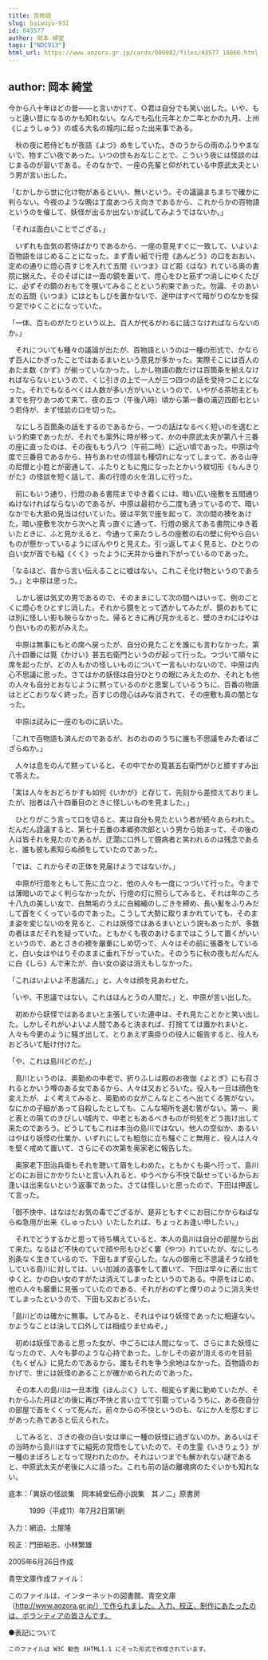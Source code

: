 ```yaml
---
title: 百物語
slug: baiwuyu-931
id: 043577
author: 岡本 綺堂
tags: ["NDC913"]
html_url: https://www.aozora.gr.jp/cards/000082/files/43577_18866.html
---
```


## author: 岡本 綺堂

今から八十年ほどの昔――と言いかけて、Ｏ君は自分でも笑い出した。いや、もっと遠い昔になるのかも知れない。なんでも弘化元年とか二年とかの九月、上州《じょうしゅう》の或る大名の城内に起った出来事である。



　秋の夜に若侍どもが夜詰《よづ》めをしていた。きのうからの雨のふりやまないで、物すごい夜であった。いつの世もおなじことで、こういう夜には怪談のはじまるのが習いである。そのなかで、一座の先輩と仰がれている中原武太夫という男が言い出した。

「むかしから世に化け物があるといい、無いという。その議論まちまちで確かに判らない。今夜のような晩は丁度あつらえ向きであるから、これからかの百物語というのを催して、妖怪が出るか出ないか試してみようではないか。」

「それは面白いことでござる。」

　いずれも血気の若侍ばかりであるから、一座の意見すぐに一致して、いよいよ百物語をはじめることになった。まず青い紙で行燈《あんどう》の口をおおい、定めの通りに燈心百すじを入れて五間《いつま》ほど距《はな》れている奥の書院に据えた。そのそばには一面の鏡を置いて、燈心をひと筋ずつ消しにゆくたびに、必ずその鏡のおもてを覗いてみることという約束であった。勿論、そのあいだの五間《いつま》にはともしびを置かないで、途中はすべて暗がりのなかを探り足でゆくことになっていた。

「一体、百ものがたりという以上、百人が代るがわるに話さなければならないのか。」

　それについても種々の議論が出たが、百物語というのは一種の形式で、かならず百人にかぎったことではあるまいという意見が多かった。実際そこには百人のあたま数《かず》が揃っていなかった。しかし物語の数だけは百箇条を揃えなければならないというので、くじ引きの上で一人が三つ四つの話を受持つことになった。それでもなるべくは人数が多い方がいいというので、いやがる茶坊主どもまでを狩りあつめて来て、夜の五つ（午後八時）頃から第一番の浦辺四郎七という若侍が、まず怪談の口を切った。

　なにしろ百箇条の話をするのであるから、一つの話はなるべく短いのを選むという約束であったが、それでも案外に時が移って、かの中原武太夫が第八十三番の座に直ったのは、その夜ももう八つ（午前二時）に近い頃であった。中原は今度で三番目であるから、持ちあわせの怪談も種切れになってしまって、ある山寺の尼僧と小姓とが密通して、ふたりともに鬼になったとかいう紋切形《もんきりがた》の怪談を短く話して、奥の行燈の火を消しに行った。

　前にもいう通り、行燈のある書院までゆき着くには、暗い広い座敷を五間通りぬけなければならないのであるが、中原は最初から二度も通っているので、暗いなかでも大抵の見当は付いていた。彼は平気で座を起って、次の間の襖をあけた。暗い座敷を次から次へと真っ直ぐに通って、行燈の据えてある書院にゆき着いたときに、ふと見かえると、今通って来たうしろの座敷の右の壁に何やら白いものが懸かっているようにぼんやりと見えた。引っ返してよく見ると、ひとりの白い女が首でも縊《くく》ったように天井から垂れ下がっているのであった。

「なるほど、昔から言い伝えることに嘘はない。これこそ化け物というのであろう。」と中原は思った。

　しかし彼は気丈の男であるので、そのままにして次の間へはいって、例のごとくに燈心をひとすじ消した。それから鏡をとって透かしてみたが、鏡のおもてには別に怪しい影も映らなかった。帰るときに再び見かえると、壁のきわにはやはり白いものの影がみえた。

　中原は無事にもとの席へ戻ったが、自分の見たことを誰にも言わなかった。第八十四番には筧《かけい》甚五右衛門というのが起って行った。つづいて順々に席を起ったが、どの人もかの怪しいものについて一言もいわないので、中原は内心不思議に思った。さてはかの妖怪は自分ひとりの眼にみえたのか、それとも他の人々も自分とおなじように黙っているのかと思案しているうちに、百番の物語はとどこおりなく終った。百すじの燈心はみな消されて、その座敷も真の闇となった。

　中原は試みに一座のものに訊いた。

「これで百物語も済んだのであるが、おのおののうちに誰も不思議をみた者はござらぬか。」

　人々は息をのんで黙っていると、その中でかの筧甚五右衛門がひと膝すすみ出て答えた。

「実は人々をおどろかすも如何《いかが》と存じて、先刻から差控えておりましたが、拙者は八十四番目のときに怪しいものを見ました。」

　ひとりがこう言って口を切ると、実は自分も見たという者が続々あらわれた。だんだん詮議すると、第七十五番の本郷弥次郎という男から始まって、その後の人は皆それを見たのであるが、迂濶に口外して臆病者と笑われるのは残念であると、誰も彼も素知らぬ顔をしていたのであった。

「では、これからその正体を見届けようではないか。」

　中原が行燈をともして先に立つと、他の人々も一度につづいて行った。今までは薄暗いのでよく判らなかったが、行燈の灯に照らしてみると、それは年のころ十八九の美しい女で、白無垢のうえに白縮緬のしごきを締め、長い髪をふりみだして首をくくっているのであった。こうして大勢に取りまかれていても、そのまま姿を変じないのを見ると、これは妖怪ではあるまいという説もあったが、多数の者はまだそれを疑っていた。ともかくも夜のあけるまではこうして置くがいいというので、あとさきの襖を厳重にしめ切って、人々はその前に張番をしていると、白い女はやはりそのままに垂れ下がっていた。そのうちに秋の夜もだんだんに白《しら》んで来たが、白い女の姿は消えもしなかった。

「これはいよいよ不思議だ。」と、人々は顔を見あわせた。

「いや、不思議ではない。これはほんとうの人間だ。」と、中原が言い出した。

　初めから妖怪ではあるまいと主張していた連中は、それ見たことかと笑い出した。しかしそれがいよいよ人間であると決まれば、打捨てては置かれまいと、人々も今更のように騒ぎ出して、とりあえず奥掛りの役人に報告すると、役人もおどろいて駈け付けた。

「や、これは島川どのだ。」

　島川というのは、奥勤めの中老で、折りふしは殿のお夜伽《よとぎ》にも召されるとかいう噂のある女であるから、人々は又おどろいた。役人も一旦は顔色を変えたが、よく考えてみると、奥勤めの女がこんなところへ出てくる筈がない。なにかの子細があって自殺したとしても、こんな場所を選む筈がない。第一、奥と表との隔てのきびしい城内で、中老ともあるべきものが何処をどう抜け出して来たのであろう。どうしてもこれは本当の島川ではない。他人の空似か、あるいはやはり妖怪の仕業か、いずれにしても粗忽に立ち騒ぐこと無用と、役人は人々を堅く戒めて置いて、さらにその次第を奥家老に報告した。

　奥家老下田治兵衛もそれを聴いて眉をしわめた。ともかくも奥へ行って、島川どのにお目にかかりたいと言い入れると、ゆうべから不快で臥せっているからお逢いは出来ないという返事であった。さては怪しいと思ったので、下田は押返して言った。

「御不快中、はなはだお気の毒でござるが、是非ともすぐにお目にかからねばならぬ急用が出来《しゅったい》いたしたれば、ちょっとお逢い申したい。」

　それでどうするかと思って待ち構えていると、本人の島川は自分の部屋から出て来た。なるほど不快のていで顔や形もひどく窶《やつ》れていたが、なにしろ別条なく生きているので、下田もまず安心した。なんの御用と不思議そうな顔をしている島川に対しては、いい加減の返事をして置いて、下田は早々に表に出てゆくと、かの白い女のすがたは消えてしまったというのである。中原をはじめ、他の人々も厳重に見張っていたのである、それがおのずと煙りのように消え失せてしまったというので、下田も又おどろいた。

「島川どのは確かに無事。してみると、それはやはり妖怪であったに相違ない。かようなことは決して口外しては相成りませぬぞ。」

　初めは妖怪であると思った女が、中ごろには人間になって、さらにまた妖怪になったので、人々も夢のような心持であった。しかしその姿が消えるのを目前《もくぜん》に見たのであるから、誰もそれを争う余地はなかった。百物語のおかげで、世には妖怪のあることが確かめられたのであった。



　その本人の島川は一旦本復《ほんぷく》して、相変らず奥に勤めていたが、それからふた月ほどの後に再び不快と言い立てて引籠っているうちに、ある夜自分の部屋で首をくくって死んだ。前々からの不快というのも、なにか人を怨むすじがあった為であると伝えられた。

　してみると、さきの夜の白い女は単に一種の妖怪に過ぎないのか。あるいはその当時から島川はすでに縊死の覚悟をしていたので、その生霊《いきりょう》が一種のまぼろしとなって現われたのか。それはいつまでも解かれない謎であると、中原武太夫が老後に人に語った。これも前の話の離魂病のたぐいかも知れない。













底本：「異妖の怪談集　岡本綺堂伝奇小説集　其ノ二」原書房


　　　1999（平成11）年7月2日第1刷

入力：網迫、土屋隆

校正：門田裕志、小林繁雄

2005年6月26日作成

青空文庫作成ファイル：

このファイルは、インターネットの図書館、青空文庫（http://www.aozora.gr.jp/）で作られました。入力、校正、制作にあたったのは、ボランティアの皆さんです。











●表記について


	このファイルは W3C 勧告 XHTML1.1 にそった形式で作成されています。